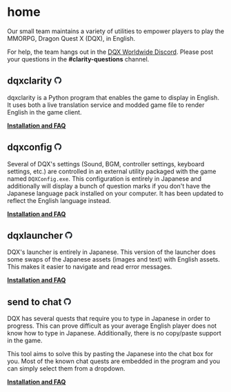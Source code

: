 # home

Our small team maintains a variety of utilities to empower players to play the MMORPG, Dragon Quest X (DQX), in English.

For help, the team hangs out in the [DQX Worldwide Discord](https://discord.gg/dragonquestx). Please post your questions in the **#clarity-questions** channel.

## dqxclarity <a href="https://github.com/dqx-translation-project/dqxclarity"><img src="asset/github-mark.png" alt="github-mark" width="17"></a>

dqxclarity is a Python program that enables the game to display in English. It uses both a live translation service and modded game file to render English in the game client.

**[Installation and FAQ](dqxclarity/dqxclarity.md)**

## dqxconfig <a href="https://github.com/dqx-translation-project/dqx_en_config"><img src="asset/github-mark.png" alt="github-mark" width="17"></a>

Several of DQX's settings (Sound, BGM, controller settings, keyboard settings, etc.) are controlled in an external utility packaged with the game named `DQXConfig.exe`. This configuration is entirely in Japanese and additionally will display a bunch of question marks if you don't have the Japanese language pack installed on your computer. It has been updated to reflect the English language instead.

**[Installation and FAQ](dqxlauncher/dqxlauncher.md)**

## dqxlauncher <a href="https://github.com/dqx-translation-project/dqx_en_launcher"><img src="asset/github-mark.png" alt="github-mark" width="17"></a>

DQX's launcher is entirely in Japanese. This version of the launcher does some swaps of the Japanese assets (images and text) with English assets. This makes it easier to navigate and read error messages.

**[Installation and FAQ](dqxlauncher/dqxlauncher.md)**

## send to chat <a href="https://github.com/dqx-translation-project/dqx-send-to-chat"><img src="asset/github-mark.png" alt="github-mark" width="17"></a>

DQX has several quests that require you to type in Japanese in order to progress. This can prove difficult as your average English player does not know how to type in Japanese. Additionally, there is no copy/paste support in the game.

This tool aims to solve this by pasting the Japanese into the chat box for you. Most of the known chat quests are embedded in the program and you can simply select them from a dropdown.

**[Installation and FAQ](sendtochat/sendtochat.md)**
